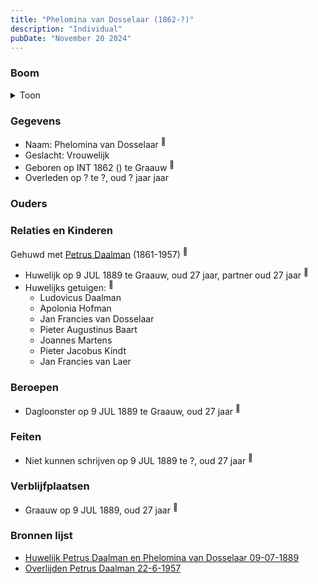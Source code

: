 ```yaml
---
title: "Phelomina van Dosselaar (1862-?)"
description: "Individual"
pubDate: "November 20 2024"
---
```


### Boom
<details><summary>Toon</summary>

![test](https://www.plantuml.com/plantuml/svg/ZP9DQy9048Rl-oi6FRGz23716aLKhAPOH8JQiqoIQRAu7xAxgOZutxjgQZsLtfRPUUTvPjcnTMXS9GMpMwvsQ512YjcsCBfI-OiMse0pgAo_8kLOoNE2Z9jCqFLCSkSE84ccPEorP1qPqkwm8tOtDHDeBHmP04oqoSciIvvj5Lax64ZaQZY4Y9qOUu3L1MKPkqOQgvA4bbmXVA62gRQM1A9f05gO1q4OTU4sefbCPj4iyfpZ9oUHds3GJp4zR5BjdA3-4ERBDRJZvn0Ud-3L85RxkrQxhOJOeCetcV6SL7i_dnd1wApsuqFEL1QcY4AYkcc4CK1p5YMTPF87FWhWVROw6xJ_ZGz3UFjOGhlNwTOP80KBL0Mf7ALNgyq6_JtbELU53_LyPk4vSUzYc0H140VG5BmetO64q7jlUMBr0xPQTGUhL_ajiB6d-1_o3G00)
</details>

### Gegevens
- Naam: Phelomina van Dosselaar <sup><a href="../s00395/" style="text-decoration:none" title="Huwelijk Petrus Daalman en Phelomina van Dosselaar 09-07-1889">:link:</a></sup>
- Geslacht: Vrouwelijk
- Geboren op INT 1862 () te Graauw <sup><a href="../s00395/" style="text-decoration:none" title="Huwelijk Petrus Daalman en Phelomina van Dosselaar 09-07-1889">:link:</a></sup>
- Overleden op ? te ?, oud ? jaar jaar 

### Ouders

### Relaties en Kinderen

Gehuwd met [Petrus Daalman](../i00228/) (1861-1957) <sup><a href="../s00395/" style="text-decoration:none" title="Huwelijk Petrus Daalman en Phelomina van Dosselaar 09-07-1889">:link:</a></sup>
- Huwelijk op 9 JUL 1889 te Graauw, oud 27 jaar, partner oud 27 jaar <sup><a href="../s00395/" style="text-decoration:none" title="Huwelijk Petrus Daalman en Phelomina van Dosselaar 09-07-1889">:link:</a></sup>
- Huwelijks getuigen:  <sup><a href="../s00395/" style="text-decoration:none" title="Huwelijk Petrus Daalman en Phelomina van Dosselaar 09-07-1889">:link:</a></sup>
  - Ludovicus Daalman
  - Apolonia Hofman
  - Jan Francies van Dosselaar
  - Pieter Augustinus Baart
  - Joannes Martens
  - Pieter Jacobus Kindt
  - Jan Francies van Laer

### Beroepen
- Dagloonster op 9 JUL 1889 te Graauw, oud 27 jaar <sup><a href="../s00395/" style="text-decoration:none" title="Huwelijk Petrus Daalman en Phelomina van Dosselaar 09-07-1889">:link:</a></sup>

### Feiten
- Niet kunnen schrijven op 9 JUL 1889 te ?, oud 27 jaar <sup><a href="../s00395/" style="text-decoration:none" title="Huwelijk Petrus Daalman en Phelomina van Dosselaar 09-07-1889">:link:</a></sup>

### Verblijfplaatsen
- Graauw  op 9 JUL 1889, oud 27 jaar  <sup><a href="../s00395/" style="text-decoration:none" title="Huwelijk Petrus Daalman en Phelomina van Dosselaar 09-07-1889">:link:</a></sup>

### Bronnen lijst
- [Huwelijk Petrus Daalman en Phelomina van Dosselaar 09-07-1889](../s00395/)
- [Overlijden Petrus Daalman 22-6-1957](../s00406/)
